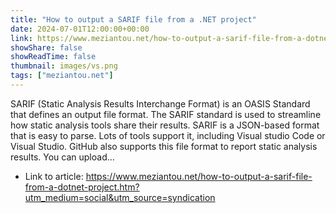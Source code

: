 ```yaml
---
title: "How to output a SARIF file from a .NET project"
date: 2024-07-01T12:00:00+00:00
link: https://www.meziantou.net/how-to-output-a-sarif-file-from-a-dotnet-project.htm?utm_medium=social&utm_source=syndication
showShare: false
showReadTime: false
thumbnail: images/vs.png
tags: ["meziantou.net"]
---
```

SARIF (Static Analysis Results Interchange Format) is an OASIS Standard that defines an output file format. The SARIF standard is used to streamline how static analysis tools share their results. SARIF is a JSON-based format that is easy to parse. Lots of tools support it, including Visual studio Code or Visual Studio. GitHub also supports this file format to report static analysis results. You can upload…

- Link to article: https://www.meziantou.net/how-to-output-a-sarif-file-from-a-dotnet-project.htm?utm_medium=social&utm_source=syndication